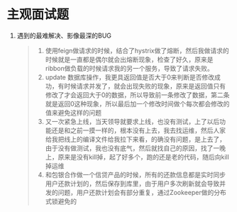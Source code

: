 # 主观面试题
1. 遇到的最难解决、影像最深的BUG
    >1. 使用feign做请求的时候，结合了hystrix做了熔断，然后我做请求的时候就是一直都是偶尔就会出熔断现象，检查了好久，原来是ribbon做负载的时候请求我的另一个服务，导致了请求失败。
    >2. update 数据库操作，我更具返回值是否大于0来判断是否修改成功，有时候请求并发了，就会出现失败的现象，原来是返回值只有修改了才会返回大于0的数据，所以导致前一条修改了数据，第二条就是返回0这种现象，所以最后加一个修改时间做个每次都会修改的值来避免这样的问题 
    >3. 又一次紧急上线，当天领导就要求上线，也没有测试，上了以后功能还是和之前一摸一样的，根本没有上去，我去找运维，然后人家给我把线上的编译文件给我拉下来看，的确没有问题，是上去了，由于没有做测试，我也没有底气，然后就找自己的原因，找了一晚上，原来是没有kill掉，起了好多个，跑的还是老的代码，随后向kill掉运维
    >4. 和包银合作做一个信贷产品的时候，所有的还款信息都是实时同步用户还款计划的，然后保存到库里，由于用户多次刷新就会导致并发的问题，用户还款计划会有部分重复，通过Zookeeper做的分布式锁避免的
   